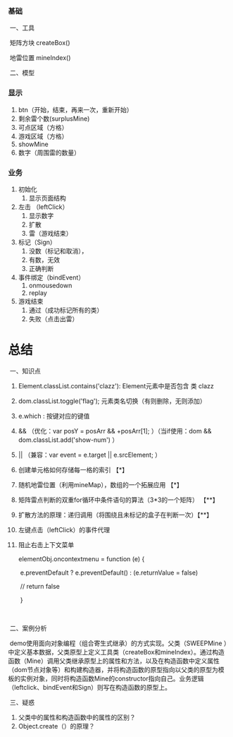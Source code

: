 ### 基础

​	一、工具

​		矩阵方块		createBox()

​		地雷位置		mineIndex()

​	二、模型

### 显示

1. btn（开始，结束，再来一次，重新开始）
2. 剩余雷个数(surplusMine)
3. 可点区域（方格）
4. 游戏区域（方格）
5. showMine 
6. 数字（周围雷的数量）

### 业务

1. 初始化
   1. 显示页面结构
2. 左击 （leftClick）
   1. 显示数字
   2. 扩散
   3. 雷（游戏结束）
3. 标记（Sign）
   1. 没数（标记和取消），
   2. 有数，无效
   3. 正确判断
4. 事件绑定（bindEvent）
   1. onmousedown
   2. replay
5. 游戏结束
   1. 通过（成功标记所有的类）
   2. 失败（点击出雷）

# 总结

​	一、知识点

1. Element.classList.contains('clazz'): Element元素中是否包含 类  clazz

2. dom.classList.toggle('flag');  元素类名切换（有则删除，无则添加）

3. e.which : 按键对应的键值

4. &&  （优化：var posY = posArr && +posArr[1]; ）（当if使用：dom && dom.classList.add('show-num')  ）

5. ||  （兼容：var event = e.target || e.srcElement; ）

6. 创建单元格如何存储每一格的索引    【*】

7. 随机地雷位置（利用mineMap），数组的一个拓展应用 【*】

8. 矩阵雷点判断的双重for循环中条件语句的算法（3*3的一个矩阵）   【**】

9. 扩散方法的原理：递归调用（将围绕且未标记的盒子在判断一次）【**】

10. 左键点击（leftClick）的事件代理

11. 阻止右击上下文菜单

     elementObj.oncontextmenu = function (e) {

    ​        e.preventDefault ? e.preventDefault() : (e.returnValue = false)
    
    ​        // return false
    
    ​    }


​    

​	二、案例分析

​	demo使用面向对象编程（组合寄生式继承）的方式实现。父类（SWEEPMine ）中定义基本数据，父类原型上定义工具类（createBox和mineIndex）。通过构造函数（Mine）调用父类继承原型上的属性和方法，以及在构造函数中定义属性（dom节点对象等）和构建构造器，并将构造函数的原型指向以父类的原型为模板的实例对象，同时将构造函数Mine的constructor指向自己。业务逻辑（leftclick、bindEvent和Sign）则写在构造函数的原型上。



​	三、疑惑

1. 父类中的属性和构造函数中的属性的区别？
2. Object.create（）的原理？

